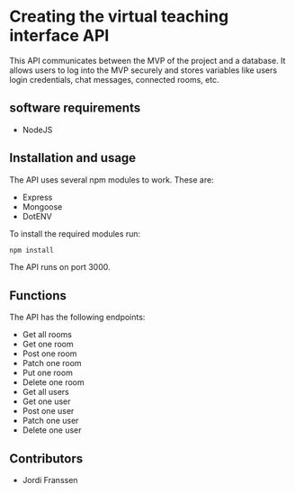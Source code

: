 # Creating the virtual teaching interface API

This API communicates between the MVP of the project and a database. It allows users to log into the MVP securely and stores variables like users login credentials, chat messages, connected rooms, etc.

## software requirements
- NodeJS

## Installation and usage

The API uses several npm modules to work. These are:
- Express
- Mongoose
- DotENV

To install the required modules run:

```bash
npm install
```
The API runs on port 3000.

## Functions

The API has the following endpoints:
- Get all rooms
- Get one room
- Post one room
- Patch one room
- Put one room
- Delete one room
- Get all users
- Get one user
- Post one user
- Patch one user
- Delete one user

## Contributors
- Jordi Franssen